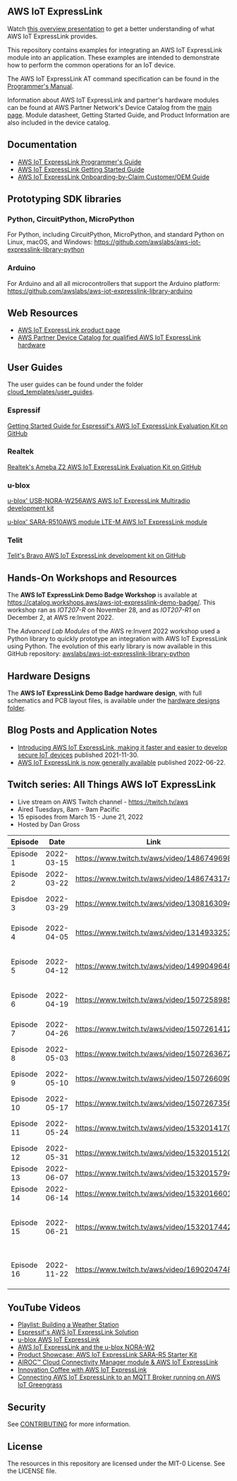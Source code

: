## AWS IoT ExpressLink

Watch [this overview presentation](https://www.youtube.com/watch?v=6K9knXZpC8A) to get a better understanding of what AWS IoT ExpressLink provides.

This repository contains examples for integrating an AWS IoT ExpressLink module into an application.  These examples are intended to demonstrate how to perform the common operations for an IoT device.

The AWS IoT ExpressLink AT command specification can be found in the [Programmer's Manual](https://docs.aws.amazon.com/iot-expresslink).

Information about AWS IoT ExpressLink and partner's hardware modules can be found at AWS Partner Network's Device Catalog from the [main page](https://aws.amazon.com/iot-expresslink). Module datasheet, Getting Started Guide, and Product Information are also included in the device catalog.

## Documentation

* [AWS IoT ExpressLink Programmer's Guide](https://docs.aws.amazon.com/iot-expresslink/latest/programmersguide/elpg.html)
* [AWS IoT ExpressLink Getting Started Guide](https://docs.aws.amazon.com/iot-expresslink/latest/gettingstartedguide/elgsg.html)
* [AWS IoT ExpressLink Onboarding-by-Claim Customer/OEM Guide](https://docs.aws.amazon.com/iot-expresslink/latest/oemonboardingguide/oemog.html)

## Prototyping SDK libraries

### Python, CircuitPython, MicroPython

For Python, including CircuitPython, MicroPython, and standard Python on Linux, macOS, and Windows:
https://github.com/awslabs/aws-iot-expresslink-library-python

### Arduino

For Arduino and all all microcontrollers that support the Arduino platform:
https://github.com/awslabs/aws-iot-expresslink-library-arduino

## Web Resources

* [AWS IoT ExpressLink product page](https://aws.amazon.com/iot-expresslink/?nc=sn&loc=1)
* [AWS Partner Device Catalog for qualified AWS IoT ExpressLink hardware](https://devices.amazonaws.com/search?page=1&sv=iotxplnk)

## User Guides

The user guides can be found under the folder [cloud_templates/user_guides](cloud_templates/user_guides).

### Espressif

[Getting Started Guide for Espressif's AWS IoT ExpressLink Evaluation Kit on GitHub](https://github.com/espressif/esp-aws-expresslink-eval)

### Realtek

[Realtek's Ameba Z2 AWS IoT ExpressLink Evaluation Kit on GitHub](https://github.com/ambiot/ambz2_aws_iot_expresslink_eval)

### u-blox

[u-blox' USB-NORA-W256AWS AWS IoT ExpressLink Multiradio development kit](https://www.u-blox.com/en/product/usb-nora-w2?legacy=Current#Documentation-&-resources)

[u-blox' SARA-R510AWS module LTE-M AWS IoT ExpressLink module](https://www.u-blox.com/en/product/sara-r510aws-module?legacy=Current#Documentation-&-resources)

### Telit

[Telit's Bravo AWS IoT ExpressLink development kit on GitHub](https://github.com/telit/bravo-aws-expresslink)

## Hands-On Workshops and Resources

The **AWS IoT ExpressLink Demo Badge Workshop** is available at https://catalog.workshops.aws/aws-iot-expresslink-demo-badge/. This workshop ran as *IOT207-R* on November 28, and as *IOT207-R1* on December 2, at AWS re:Invent 2022.

The *Advanced Lab Modules* of the AWS re:Invent 2022 workshop used a Python library to quickly prototype an integration with AWS IoT ExpressLink using Python. The evolution of this early library is now available in this GitHub repository:
[awslabs/aws-iot-expresslink-library-python](https://github.com/awslabs/aws-iot-expresslink-library-python)

## Hardware Designs

The **AWS IoT ExpressLink Demo Badge hardware design**, with full schematics and PCB layout files, is available under the [hardware designs folder](./hardware-designs/).

## Blog Posts and Application Notes

* [Introducing AWS IoT ExpressLink, making it faster and easier to develop secure IoT devices](https://aws.amazon.com/blogs/iot/introducing-aws-iot-expresslink-making-it-faster-and-easier-to-develop-secure-iot-devices/) published 2021-11-30.
* [AWS IoT ExpressLink is now generally available](https://aws.amazon.com/about-aws/whats-new/2022/06/aws-iot-expresslink-generally-available/) published 2022-06-22.

## Twitch series: All Things AWS IoT ExpressLink

* Live stream on AWS Twitch channel - https://twitch.tv/aws
* Aired Tuesdays, 8am - 9am Pacific
* 15 episodes from March 15 - June 21, 2022
* Hosted by Dan Gross

 Episode    | Date       | Link                                       | Guest(s)                         | Partner  |
 ---------- | ---------- | ------------------------------------------ | -------------------------------- | -------- |
 Episode 1  | 2022-03-15 | https://www.twitch.tv/aws/video/1486749698 | Lucio, Michael                   |          |
 Episode 2  | 2022-03-22 | https://www.twitch.tv/aws/video/1486743174 | Lucio                            |          |
 Episdoe 3  | 2022-03-29 | https://www.twitch.tv/aws/video/1308163094 | Lucio, Magnus, Harald            | u-blox   |
 Episode 4  | 2022-04-05 | https://www.twitch.tv/aws/video/1314933253 | Lucio, Cobus, Joe                |          |
 Episode 5  | 2022-04-12 | https://www.twitch.tv/aws/video/1499049648 | Lucio, Harald, Magnus, Leo       | u-blox   |
 Episode 6  | 2022-04-19 | https://www.twitch.tv/aws/video/1507258985 | Cobus, Richard, Michael          |          |
 Episode 7  | 2022-04-26 | https://www.twitch.tv/aws/video/1507261412 | Lucio, Anton, Amey               | Espressif|
 Episode 8  | 2022-05-03 | https://www.twitch.tv/aws/video/1507263672 | Lucio, Joe                       |          |
 Episode 9  | 2022-05-10 | https://www.twitch.tv/aws/video/1507266090 | Lucio, Amey, Dhaval              | Espressif|
 Episode 10 | 2022-05-17 | https://www.twitch.tv/aws/video/1507267356 | Lucio, Yasser                    |          |
 Episode 11 | 2022-05-24 | https://www.twitch.tv/aws/video/1532014170 | Lucio, Amit, Prejith             | Infineon |
 Episode 12 | 2022-05-31 | https://www.twitch.tv/aws/video/1532015120 | Lucio, Joe                       |          |
 Episode 13 | 2022-06-07 | https://www.twitch.tv/aws/video/1532015794 | Lucio, Amit                      | Infineon |
 Episode 14 | 2022-06-14 | https://www.twitch.tv/aws/video/1532016601 | Lucio, Mike                      |          |
 Episode 15 | 2022-06-21 | https://www.twitch.tv/aws/video/1532017442 | Lucio, Steve, Magnus, Amey, Dave | All      |
 Episode 16 | 2022-11-22 | https://www.twitch.tv/aws/video/1690204748 | Lucio, Jefferson, Elleson, Shimis| Realtek |

## YouTube Videos

* [Playlist: Building a Weather Station](https://www.youtube.com/watch?v=hGBIzlp68bU&list=PLhr1KZpdzukdy_S7NpE9kkC75SXUCMYdO)
* [Espressif's AWS IoT ExpressLink Solution](https://www.youtube.com/watch?v=NSGCVH0OU7w)
* [u-blox AWS IoT ExpressLink](https://www.youtube.com/watch?v=4GiBnT0I0HE)
* [AWS IoT ExpressLink and the u-blox NORA-W2](https://www.youtube.com/watch?v=PvyzQwVgCCw)
* [Product Showcase: AWS IoT ExpressLink SARA-R5 Starter Kit](https://www.youtube.com/watch?v=nJNYUP0413c)
* [AIROC™ Cloud Connectivity Manager module & AWS IoT ExpressLink](https://www.youtube.com/watch?v=LEGDyNXPYfc)
* [Innovation Coffee with AWS IoT ExpressLink](https://www.youtube.com/watch?v=K0saFj-6s6c)
* [Connecting AWS IoT ExpressLink to an MQTT Broker running on AWS IoT Greengrass](https://www.youtube.com/watch?v=ii59MiFVIDI)

## Security

See [CONTRIBUTING](CONTRIBUTING.md#security-issue-notifications) for more information.

## License

The resources in this repository are licensed under the MIT-0 License. See the LICENSE file.
